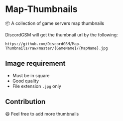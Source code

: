 # Map-Thumbnails
📦 A collection of game servers map thumbnails


DiscordGSM will get the thumbnail url by the following:

    https://github.com/DiscordGSM/Map-Thumbnails/raw/master/{GameName}/{MapName}.jpg

## Image requirement
* Must be in square
* Good quality
* File extension `.jpg` only

## Contribution
😄 Feel free to add more thumbnails
